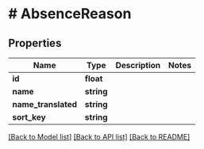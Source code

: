 # # AbsenceReason

## Properties

Name | Type | Description | Notes
------------ | ------------- | ------------- | -------------
**id** | **float** |  |
**name** | **string** |  |
**name_translated** | **string** |  |
**sort_key** | **string** |  |

[[Back to Model list]](../../README.md#models) [[Back to API list]](../../README.md#endpoints) [[Back to README]](../../README.md)
